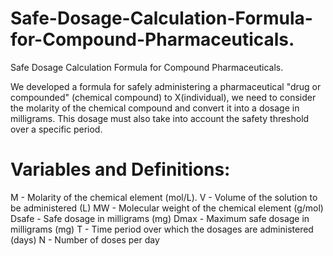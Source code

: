 # Safe-Dosage-Calculation-Formula-for-Compound-Pharmaceuticals.
Safe Dosage Calculation Formula for Compound Pharmaceuticals.

We developed a formula for safely administering a pharmaceutical "drug or compounded" (chemical compound) to X(individual), we need to consider the molarity of the chemical compound and convert it into a dosage in milligrams. This dosage must also take into account the safety threshold over a specific period.

# Variables and Definitions:
M - Molarity of the chemical element (mol/L).
V - Volume of the solution to be administered (L)
MW - Molecular weight of the chemical element (g/mol)
Dsafe - Safe dosage in milligrams (mg)
Dmax - Maximum safe dosage in milligrams (mg)
T - Time period over which the dosages are administered (days)
N -  Number of doses per day
